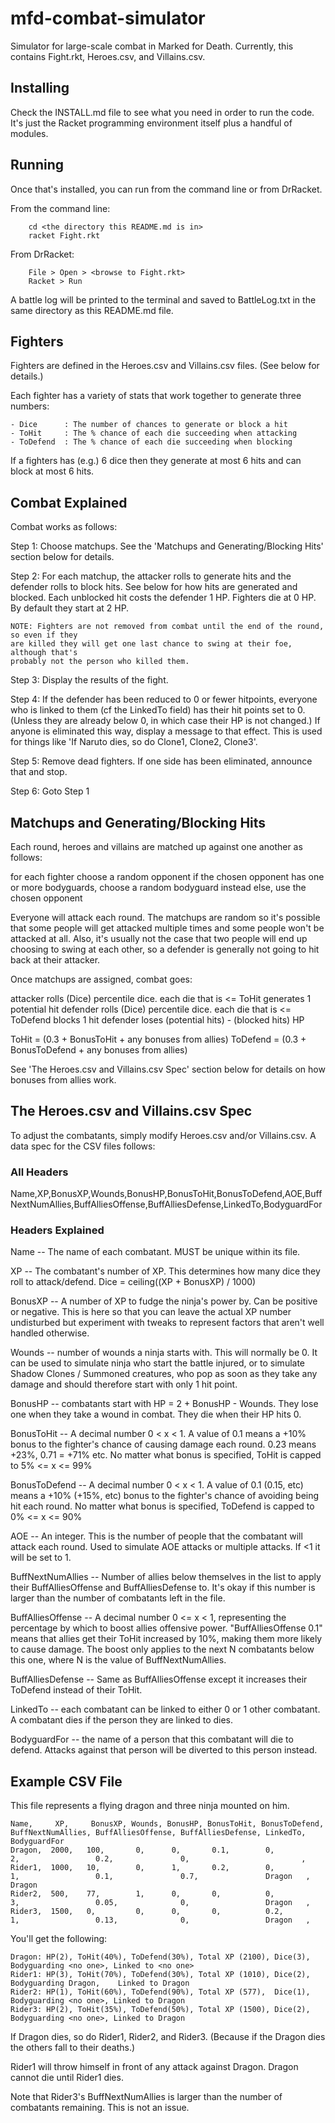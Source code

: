 # mfd-combat-simulator

Simulator for large-scale combat in Marked for Death.  Currently, this contains Fight.rkt,
Heroes.csv, and Villains.csv.

## Installing

Check the INSTALL.md file to see what you need in order to run the code.  It's just the Racket programming environment itself plus a handful of modules.

## Running

Once that's installed, you can run from the command line or from DrRacket.

From the command line:

```
    cd <the directory this README.md is in>
    racket Fight.rkt
```

From DrRacket:

```
    File > Open > <browse to Fight.rkt>
    Racket > Run
```

A battle log will be printed to the terminal and saved to BattleLog.txt in the same
directory as this README.md file.

## Fighters

Fighters are defined in the Heroes.csv and Villains.csv files. (See below for details.)

Each fighter has a variety of stats that work together to generate three numbers:

    - Dice      : The number of chances to generate or block a hit
    - ToHit     : The % chance of each die succeeding when attacking
    - ToDefend  : The % chance of each die succeeding when blocking

If a fighters has (e.g.) 6 dice then they generate at most 6 hits and can block at most 6
hits.

## Combat Explained

Combat works as follows:

 Step 1: Choose matchups.  See the 'Matchups and Generating/Blocking Hits' section below
 for details.

 Step 2: For each matchup, the attacker rolls to generate hits and the defender rolls to
 block hits.  See below for how hits are generated and blocked. Each unblocked hit costs
 the defender 1 HP.  Fighters die at 0 HP.  By default they start at 2 HP.
 
    NOTE: Fighters are not removed from combat until the end of the round, so even if they
    are killed they will get one last chance to swing at their foe, although that's
    probably not the person who killed them.

 Step 3: Display the results of the fight.
 
 Step 4: If the defender has been reduced to 0 or fewer hitpoints, everyone who is linked
 to them (cf the LinkedTo field) has their hit points set to 0.  (Unless they are already
 below 0, in which case their HP is not changed.)  If anyone is eliminated this way,
 display a message to that effect.  This is used for things like 'If Naruto dies, so do
 Clone1, Clone2, Clone3'.

 Step 5: Remove dead fighters.  If one side has been eliminated, announce that and stop.

 Step 6: Goto Step 1


## Matchups and Generating/Blocking Hits

Each round, heroes and villains are matched up against one another as follows:

  for each fighter
    choose a random opponent
      if the chosen opponent has one or more bodyguards, choose a random bodyguard instead
      else, use the chosen opponent

Everyone will attack each round. The matchups are random so it's possible that some people will get attacked multiple times and some people won't be attacked at all.  Also, it's usually not the case that two people will end up choosing to swing at each other, so a defender is generally not going to hit back at their attacker.

Once matchups are assigned, combat goes:

  attacker rolls (Dice) percentile dice. each die that is <= ToHit generates 1 potential hit
  defender rolls (Dice) percentile dice. each die that is <= ToDefend blocks 1 hit
  defender loses (potential hits) - (blocked hits) HP
  
ToHit    = (0.3 + BonusToHit    + any bonuses from allies)
ToDefend = (0.3 + BonusToDefend + any bonuses from allies)

See 'The Heroes.csv and Villains.csv Spec' section below for details on how bonuses from allies work.

## The Heroes.csv and Villains.csv Spec

To adjust the combatants, simply modify Heroes.csv and/or Villains.csv. A data spec for
the CSV files follows:

### All Headers

Name,XP,BonusXP,Wounds,BonusHP,BonusToHit,BonusToDefend,AOE,BuffNextNumAllies,BuffAlliesOffense,BuffAlliesDefense,LinkedTo,BodyguardFor


### Headers Explained

Name              -- The name of each combatant. MUST be unique within its file.

XP                -- The combatant's number of XP.  This determines how many dice they roll to attack/defend.  Dice = ceiling((XP + BonusXP) / 1000)

BonusXP           -- A number of XP to fudge the ninja's power by.  Can be positive or negative.  This is here so that you can leave the actual XP number undisturbed but experiment with tweaks to represent factors that aren't well handled otherwise.

Wounds            -- number of wounds a ninja starts with.  This will normally be 0.  It can be used to simulate ninja who start the battle injured, or to simulate Shadow Clones / Summoned creatures, who pop as soon as they take any damage and should therefore start with only 1 hit point.

BonusHP           -- combatants start with HP = 2 + BonusHP - Wounds.  They lose one when they take a wound in combat. They die when their HP hits 0. 

BonusToHit        -- A decimal number 0 < x < 1.  A value of 0.1 means a +10% bonus to the fighter's chance of causing damage each round.  0.23 means +23%, 0.71 = +71% etc.  No matter what bonus is specified, ToHit is capped to 5% <= x <= 99%

BonusToDefend     -- A decimal number 0 < x < 1.  A value of 0.1 (0.15, etc) means a +10% (+15%, etc) bonus to the fighter's chance of avoiding being hit each round. No matter what bonus is specified, ToDefend is capped to 0% <= x <= 90%

AOE               -- An integer.  This is the number of people that the combatant will attack each round.  Used to simulate AOE attacks or multiple attacks.  If <1 it will be set to 1.

BuffNextNumAllies -- Number of allies below themselves in the list to apply their BuffAlliesOffense and BuffAlliesDefense to.  It's okay if this number is larger than the number of combatants left in the file.

BuffAlliesOffense -- A decimal number 0 <= x < 1, representing the percentage by which to boost allies offensive power.  "BuffAlliesOffense 0.1" means that allies get their ToHit increased by 10%, making them more likely to cause damage.  The boost only applies to the next N combatants below this one, where N is the value of BuffNextNumAllies.

BuffAlliesDefense -- Same as BuffAlliesOffense except it increases their ToDefend instead of their ToHit.

LinkedTo          -- each combatant can be linked to either 0 or 1 other combatant. A combatant dies if the person they are linked to dies.

BodyguardFor      -- the name of a person that this combatant will die to defend. Attacks against that person will be diverted to this person instead.

## Example CSV File

  This file represents a flying dragon and three ninja mounted on him.

    Name,     XP,     BonusXP, Wounds, BonusHP, BonusToHit, BonusToDefend, BuffNextNumAllies, BuffAlliesOffense, BuffAlliesDefense, LinkedTo, BodyguardFor
    Dragon,  2000,   100,       0,      0,       0.1,        0,             2,                 0.2,               0,                         , 
    Rider1,  1000,   10,        0,      1,       0.2,        0,             1,                 0.1,               0.7,               Dragon   , Dragon
    Rider2,  500,    77,        1,      0,       0,          0,             3,                 0.05,              0,                 Dragon   , 
    Rider3,  1500,   0,         0,      0,       0,          0.2,           1,                 0.13,              0,                 Dragon   , 

  You'll get the following:
  
    Dragon:	HP(2), ToHit(40%), ToDefend(30%), Total XP (2100), Dice(3), Bodyguarding <no one>, Linked to <no one>
    Rider1:	HP(3), ToHit(70%), ToDefend(30%), Total XP (1010), Dice(2), Bodyguarding Dragon,    Linked to Dragon
    Rider2:	HP(1), ToHit(60%), ToDefend(90%), Total XP (577),  Dice(1), Bodyguarding <no one>, Linked to Dragon
    Rider3:	HP(2), ToHit(35%), ToDefend(50%), Total XP (1500), Dice(2), Bodyguarding <no one>, Linked to Dragon

  If Dragon dies, so do Rider1, Rider2, and Rider3.  (Because if the Dragon dies the others fall to their deaths.)
  
  Rider1 will throw himself in front of any attack against Dragon.  Dragon cannot die until Rider1 dies.

  Note that Rider3's BuffNextNumAllies is larger than the number of combatants remaining. This is not an issue.
  